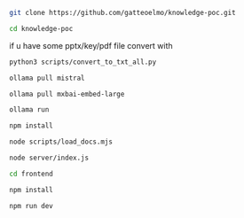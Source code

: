 
```bash
git clone https://github.com/gatteoelmo/knowledge-poc.git
```
```bash
cd knowledge-poc
```
if u have some pptx/key/pdf file convert with
```bash
python3 scripts/convert_to_txt_all.py
```
```bash
ollama pull mistral
```
```bash
ollama pull mxbai-embed-large
```
```bash
ollama run
```
```bash
npm install
```
```bash
node scripts/load_docs.mjs
```
```bash
node server/index.js
```
```bash
cd frontend
```
```bash
npm install
```
```bash
npm run dev
```